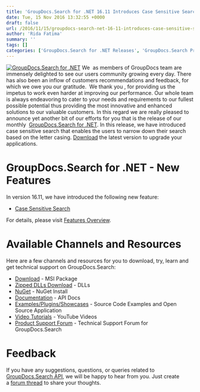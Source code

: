 ```yaml
---
title: 'GroupDocs.Search for .NET 16.11 Introduces Case Sensitive Search'
date: Tue, 15 Nov 2016 13:32:55 +0000
draft: false
url: /2016/11/15/groupdocs-search-net-16-11-introduces-case-sensitive-search/
author: 'Rida Fatima'
summary: ''
tags: []
categories: ['GroupDocs.Search for .NET Releases', 'GroupDocs.Search Product Family']
---
```


[![GroupDocs.Search for .NET](http://blog.groupdocs.com/wp-content/uploads/sites/4/2017/04/groupdocs-search-net.png)](https://www.groupdocs.com/products/search/net) We  as members of GroupDocs team are immensely delighted to see our users community growing every day. There has also been an inflow of customers recommendations and feedback, for which we owe you our gratitude.  We thank you , for providing us the impetus to work even harder at improving our performance. Our whole team is always endeavoring to cater to your needs and requirements to our fullest possible potential thus providing the most innovative and enhanced solutions to our valuable customers. In this regard we are really pleased to announce yet another bit of our efforts for you that is the release of our monthly  [GroupDocs.Search for .NET](http://www.groupdocs.com/products/search/net "GroupDocs.Search"). In this release, we have introduced case sensitive search that enables the users to narrow down their search based on the letter casing. [Download](http://www.groupdocs.com/downloads/search/net/new-releases/groupdocs.search-for-.net-16.11.0/ "GroupDocs.Search Download") the latest version to upgrade your applications.

# GroupDocs.Search for .NET - New Features

In version 16.11, we have introduced the following new feature:

*   [Case Sensitive Search](http://www.groupdocs.com/docs/display/searchnet/Case+Sensitive+Search "Case Sensitive Search ")

For details, please visit [Features Overview](http://www.groupdocs.com/docs/display/searchnet/Features+Overview "feature overview").

# Available Channels and Resources

Here are a few channels and resources for you to download, try, learn and get technical support on GroupDocs.Search:

*   [Download](http://www.groupdocs.com/downloads/search/net "GroupDocs.Search MSI") - MSI Package
*   [Zipped DLLs Download](http://www.groupdocs.com/downloads/search/net "GroupDocs.Search Zipped Dll") - DLLs
*   [NuGet](https://www.nuget.org/packages/groupdocs-search-dotnet/ "GroupDocs.Search Nuget Package") - NuGet Install
*   [Documentation](http://www.groupdocs.com/docs/display/searchnet/Getting+Started "Search API documentation") - API Docs
*   [Examples/Plugins/Showcases](https://github.com/groupdocs-search/GroupDocs.Search-for-.NET "How to use Search API") - Source Code Examples and Open Source Application
*   [Video Tutorials](https://www.youtube.com/playlist?list=PL25CTxMCj5vMZGPsZX-FCtRM_UBXdLT9h "Search API video Tutorials") - YouTube Videos
*   [Product Support Forum](http://www.groupdocs.com/Community/forums/groupdocs.search-product-family/52/showforum.aspx) - Technical Support Forum for GroupDocs.Search

# Feedback

If you have any suggestions, questions, or queries related to [GroupDocs.Search API](http://www.groupdocs.com/dot-net/document-search-api), we will be happy to hear from you. Just create a [forum thread](http://www.groupdocs.com/Community/forums/groupdocs.search-product-family/52/showforum.aspx) to share your thoughts.




